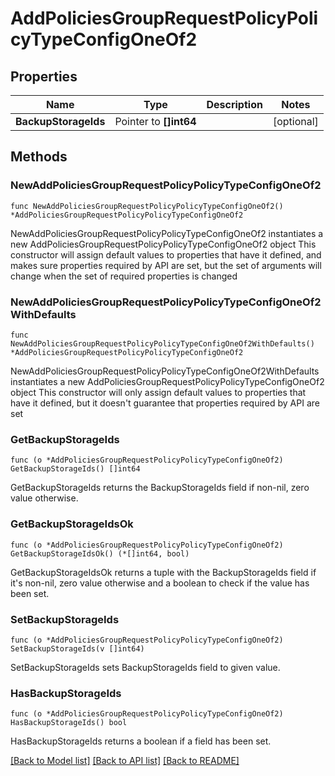 # AddPoliciesGroupRequestPolicyPolicyTypeConfigOneOf2

## Properties

Name | Type | Description | Notes
------------ | ------------- | ------------- | -------------
**BackupStorageIds** | Pointer to **[]int64** |  | [optional] 

## Methods

### NewAddPoliciesGroupRequestPolicyPolicyTypeConfigOneOf2

`func NewAddPoliciesGroupRequestPolicyPolicyTypeConfigOneOf2() *AddPoliciesGroupRequestPolicyPolicyTypeConfigOneOf2`

NewAddPoliciesGroupRequestPolicyPolicyTypeConfigOneOf2 instantiates a new AddPoliciesGroupRequestPolicyPolicyTypeConfigOneOf2 object
This constructor will assign default values to properties that have it defined,
and makes sure properties required by API are set, but the set of arguments
will change when the set of required properties is changed

### NewAddPoliciesGroupRequestPolicyPolicyTypeConfigOneOf2WithDefaults

`func NewAddPoliciesGroupRequestPolicyPolicyTypeConfigOneOf2WithDefaults() *AddPoliciesGroupRequestPolicyPolicyTypeConfigOneOf2`

NewAddPoliciesGroupRequestPolicyPolicyTypeConfigOneOf2WithDefaults instantiates a new AddPoliciesGroupRequestPolicyPolicyTypeConfigOneOf2 object
This constructor will only assign default values to properties that have it defined,
but it doesn't guarantee that properties required by API are set

### GetBackupStorageIds

`func (o *AddPoliciesGroupRequestPolicyPolicyTypeConfigOneOf2) GetBackupStorageIds() []int64`

GetBackupStorageIds returns the BackupStorageIds field if non-nil, zero value otherwise.

### GetBackupStorageIdsOk

`func (o *AddPoliciesGroupRequestPolicyPolicyTypeConfigOneOf2) GetBackupStorageIdsOk() (*[]int64, bool)`

GetBackupStorageIdsOk returns a tuple with the BackupStorageIds field if it's non-nil, zero value otherwise
and a boolean to check if the value has been set.

### SetBackupStorageIds

`func (o *AddPoliciesGroupRequestPolicyPolicyTypeConfigOneOf2) SetBackupStorageIds(v []int64)`

SetBackupStorageIds sets BackupStorageIds field to given value.

### HasBackupStorageIds

`func (o *AddPoliciesGroupRequestPolicyPolicyTypeConfigOneOf2) HasBackupStorageIds() bool`

HasBackupStorageIds returns a boolean if a field has been set.


[[Back to Model list]](../README.md#documentation-for-models) [[Back to API list]](../README.md#documentation-for-api-endpoints) [[Back to README]](../README.md)


